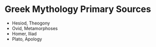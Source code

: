 # Greek Mythology Primary Sources

* Hesiod, Theogony 
* Ovid, Metamorphoses
* Homer, Iliad
* Plato, Apology


